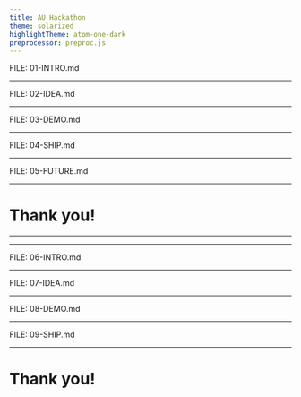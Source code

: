 ```yaml
---
title: AU Hackathon
theme: solarized
highlightTheme: atom-one-dark
preprocessor: preproc.js
---
```


FILE: 01-INTRO.md

---

FILE: 02-IDEA.md

---

FILE: 03-DEMO.md

---

FILE: 04-SHIP.md

---

FILE: 05-FUTURE.md

---

# Thank you!

---

---

FILE: 06-INTRO.md

---

FILE: 07-IDEA.md

---

FILE: 08-DEMO.md

---

FILE: 09-SHIP.md

---

# Thank you!
